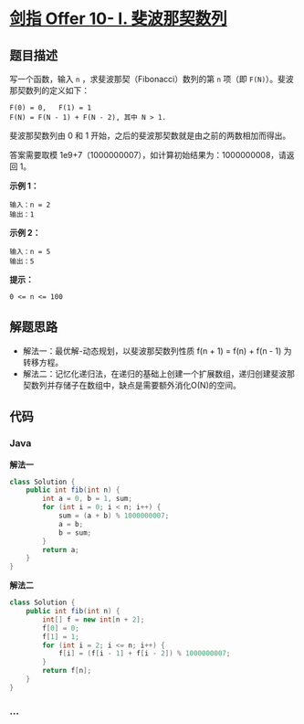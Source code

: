# [剑指 Offer 10- I. 斐波那契数列](https://leetcode-cn.com/problems/fei-bo-na-qi-shu-lie-lcof/)

## 题目描述

写一个函数，输入 `n` ，求斐波那契（Fibonacci）数列的第 `n` 项（即 `F(N)`）。斐波那契数列的定义如下：

```
F(0) = 0,   F(1) = 1
F(N) = F(N - 1) + F(N - 2), 其中 N > 1.
```

斐波那契数列由 0 和 1 开始，之后的斐波那契数就是由之前的两数相加而得出。

答案需要取模 1e9+7（1000000007），如计算初始结果为：1000000008，请返回 1。

**示例 1：**

```
输入：n = 2
输出：1
```

**示例 2：**

```
输入：n = 5
输出：5
```

**提示：**

```
0 <= n <= 100
```

## 解题思路

- 解法一：最优解-动态规划，以斐波那契数列性质 f(n + 1) = f(n) + f(n - 1) 为转移方程。
- 解法二：记忆化递归法，在递归的基础上创建一个扩展数组，递归创建斐波那契数列并存储子在数组中，缺点是需要额外消化O(N)的空间。

## 代码

<!-- tabs:start -->

### **Java**

**解法一**

```java
class Solution {
    public int fib(int n) {
        int a = 0, b = 1, sum;
        for (int i = 0; i < n; i++) {
            sum = (a + b) % 1000000007;
            a = b;
            b = sum;
        }
        return a;
    }
}
```

**解法二**

```java
class Solution {
    public int fib(int n) {
        int[] f = new int[n + 2];
        f[0] = 0;
        f[1] = 1;
        for (int i = 2; i <= n; i++) {
            f[i] = (f[i - 1] + f[i - 2]) % 1000000007;
        }
        return f[n];
    }
}
```

### **...**

```

```

<!-- tabs:end -->